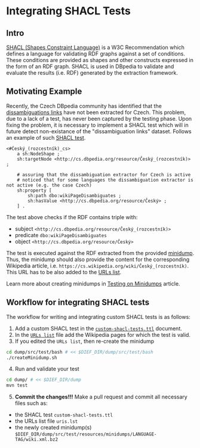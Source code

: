 # Integrating SHACL Tests

## Intro

[SHACL (Shapes Constraint Language)](https://www.w3.org/TR/shacl/) is a W3C Recommendation which defines a language for validating RDF graphs against a set of conditions.
These conditions are provided as shapes and other constructs expressed in the form of an RDF graph.
SHACL is used in DBpedia to validate and evaluate the results (i.e. RDF) generated by the extraction framework.

## Motivating Example

Recently, the Czech DBpedia community has identified that the [dissambiguations links](https://databus.dbpedia.org/dbpedia/generic/disambiguations/) have not been extracted for Czech.
This problem, due to a lack of a test, has never been captured by the testing phase.
Upon fixing the problem, it is necessary to implement a SHACL test which will in future detect non-existance of the "dissambiguation links" dataset. Follows an example of such [SHACL test](https://github.com/dbpedia/extraction-framework/blob/master/dump/src/test/resources/custom-shacl-tests.ttl#L53-L62).

```
<#Český_(rozcestník)_cs>
	a sh:NodeShape ;
	sh:targetNode <http://cs.dbpedia.org/resource/Český_(rozcestník)> ;
	
	# assuring that the dissambiguation extractor for Czech is active
	# noticed that for some languages the dissambiguation extractor is not active (e.g. the case Czech)
	sh:property [
		sh:path dbo:wikiPageDisambiguates ;
		sh:hasValue <http://cs.dbpedia.org/resource/Český> ;
	] .
```

The test above checks if the RDF contains triple with:
- subject `<http://cs.dbpedia.org/resource/Český_(rozcestník)>`
- predicate `dbo:wikiPageDisambiguates`
- object `<http://cs.dbpedia.org/resource/Český>`

The test is executed against the RDF extracted from the provided [minidump](https://github.com/dbpedia/extraction-framework/tree/master/dump/src/test/resources/minidumps/cs). Thus, the minidump should also provide the content for the corresponding Wikipedia article, i.e. `https://cs.wikipedia.org/wiki/Český_(rozcestník)`.
This URL has to be also added to the [URLs list](https://github.com/dbpedia/extraction-framework/blob/master/dump/src/test/bash/uris.lst#L23).

Learn more about creating minidumps in [Testing on Minidumps](http://dev.dbpedia.org/Testing_on_Minidumps#minidump-creation-optional) article.

## Workflow for integrating SHACL tests 

The workflow for writing and integrating custom SHACL tests is as follows:

1. Add a custom SHACL test in the [`custom-shacl-tests.ttl`](https://github.com/dbpedia/extraction-framework/blob/master/dump/src/test/resources/custom-shacl-tests.ttl) document.
2. In the [`URLs list`](https://github.com/dbpedia/extraction-framework/blob/master/dump/src/test/bash/uris.lst) file add the Wikipedia pages for which the test is valid.
3. If you edited the `URLs list`, then re-create the minidump
```bash
cd dump/src/test/bash # << $DIEF_DIR/dump/src/test/bash
./createMinidump.sh
```
4. Run and validate your test
```bash
cd dump/ # << $DIEF_DIR/dump
mvn test
```
5. **Commit the changes!!!**
Make a pull request and commit all necessary files such as:
- the SHACL test `custom-shacl-tests.ttl`
- the URLs list file `uris.lst`
- the newly created minidump(s) `$DIEF_DIR/dump/src/test/resources/minidumps/LANGUAGE-TAG/wiki.xml.bz2`

